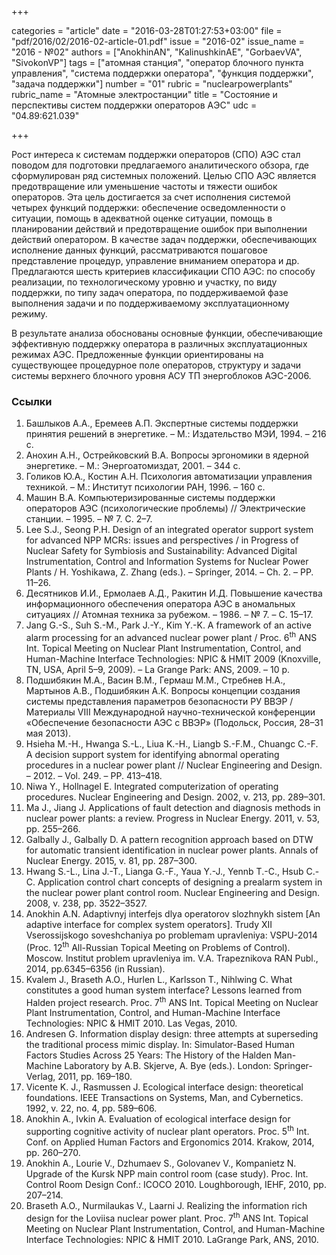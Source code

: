 +++

categories = "article"
date = "2016-03-28T01:27:53+03:00"
file = "pdf/2016/02/2016-02-article-01.pdf"
issue = "2016-02"
issue_name = "2016 - №02"
authors = ["AnokhinAN", "KalinushkinAE", "GorbaevVA", "SivokonVP"]
tags = ["атомная станция", "оператор блочного пункта управления", "система поддержки оператора", "функция поддержки", "задача поддержки"]
number = "01"
rubric = "nuclearpowerplants"
rubric_name = "Aтомные электростанции"
title = "Cостояние и перспективы систем поддержки операторов AЭС"
udc = "04.89:621.039"

+++

Рост интереса к системам поддержки операторов (СПО) АЭС стал поводом для подготовки предлагаемого аналитического обзора, где сформулирован ряд системных положений. 
Целью СПО АЭС является предотвращение или уменьшение частоты и тяжести ошибок операторов. 
Эта цель достигается за счет исполнения системой четырех функций поддержки: обеспечение осведомленности о ситуации, помощь в адекватной оценке ситуации, помощь в планировании действий и предотвращение ошибок при выполнении действий оператором. 
В качестве задач поддержки, обеспечивающих исполнение данных функций, рассматриваются пошаговое представление процедур, управление вниманием оператора и др. Предлагаются шесть критериев классификации СПО АЭС: по способу реализации, по технологическому уровню и участку, по виду поддержки, по типу задач оператора, по поддерживаемой фазе выполнения задачи и по поддерживаемому эксплуатационному режиму.

В результате анализа обоснованы основные функции, обеспечивающие эффективную поддержку оператора в различных эксплуатационных режимах АЭС. 
Предложенные функции ориентированы на существующее процедурное поле операторов, структуру и задачи системы верхнего блочного уровня АСУ ТП энергоблоков АЭС-2006.

### Ссылки

1. Башлыков А.А., Еремеев А.П. Экспертные системы поддержки принятия решений в энергетике. – М.: Издательство МЭИ, 1994. – 216 c.
2. Анохин А.Н., Острейковский В.А. Вопросы эргономики в ядерной энергетике. – М.: Энергоатомиздат, 2001. – 344 с.
3. Голиков Ю.А., Костин А.Н. Психология автоматизации управления техникой. – М.: Институт психологии РАН, 1996. – 160 с.
4. Машин В.А. Компьютеризированные системы поддержки операторов АЭС (психологические проблемы) // Электрические станции. – 1995. – № 7. С. 2–7.
5. Lee S.J., Seong P.H. Design of an integrated operator support system for advanced NPP MCRs: issues and perspectives / in Progress of Nuclear Safety for Symbiosis and Sustainability: Advanced Digital Instrumentation, Control and Information Systems for Nuclear Power Plants / H. Yoshikawa, Z. Zhang (eds.). – Springer, 2014. – Ch. 2. – PP. 11–26.
6. Десятников И.И., Ермолаев А.Д., Ракитин И.Д. Повышение качества информационного обеспечения оператора АЭС в аномальных ситуациях // Атомная техника за рубежом. – 1986. – № 7. – С. 15–17.
7. Jang G.-S., Suh S.-M., Park J.-Y., Kim Y.-K. A framework of an active alarm processing for an advanced nuclear power plant / Proc. 6<sup>th</sup> ANS Int. Topical Meeting on Nuclear Plant Instrumentation, Control, and Human-Machine Interface Technologies: NPIC & HMIT 2009 (Knoxville, TN, USA, April 5–9, 2009). – La Grange Park: ANS, 2009. – 10 p.
8. Подшибякин М.А., Васин В.М., Гермаш М.М., Стребнев Н.А., Мартынов А.В., Подшибякин А.К. Вопросы концепции создания системы представления параметров безопасности РУ ВВЭР / Материалы VIII Международной научно-технической конференции «Обеспечение безопасности АЭС с ВВЭР» (Подольск, Россия, 28–31 мая 2013).
9. Hsieha M.-H., Hwanga S.-L., Liua K.-H., Liangb S.-F.M., Chuangc C.-F. A decision support system for identifying abnormal operating procedures in a nuclear power plant // Nuclear Engineering and Design. – 2012. – Vol. 249. – PP. 413–418.
10. Niwa Y., Hollnagel E. Integrated computerization of operating procedures. Nuclear Engineering and Design. 2002, v. 213, pp. 289–301.
11. Ma J., Jiang J. Applications of fault detection and diagnosis methods in nuclear power plants: a review. Progress in Nuclear Energy. 2011, v. 53, pp. 255–266.
12. Galbally J., Galbally D. A pattern recognition approach based on DTW for automatic transient identification in nuclear power plants. Annals of Nuclear Energy. 2015, v. 81, pp. 287–300.
13. Hwang S.-L., Lina J.-T., Lianga G.-F., Yaua Y.-J., Yennb T.-C., Hsub C.-C. Application control chart concepts of designing a prealarm system in the nuclear power plant control room. Nuclear Engineering and Design. 2008, v. 238, pp. 3522–3527.
14. Anokhin A.N. Adaptivnyj interfejs dlya operatorov slozhnykh sistem [An adaptive interface for complex system operators]. Trudy XII Vserossijskogo soveshchaniya po problemam upravleniya: VSPU-2014 (Proc. 12<sup>th</sup> All-Russian Topical Meeting on Problems of Control). Moscow. Institut problem upravleniya im. V.A. Trapeznikova RAN Publ., 2014, pp.6345–6356 (in Russian).
15. Kvalem J., Braseth A.O., Hurlen L., Karlsson T., Nihlwing C. What constitutes a good human system interface? Lessons learned from Halden project research. Proc. 7<sup>th</sup> ANS Int. Topical Meeting on Nuclear Plant Instrumentation, Control, and Human-Machine Interface Technologies: NPIC & HMIT 2010. Las Vegas, 2010.
16. Andresen G. Information display design: three attempts at superseding the traditional process mimic display. In: Simulator-Based Human Factors Studies Across 25 Years: The History of the Halden Man-Machine Laboratory by A.B. Skjerve, A. Bye (eds.). London: Springer-Verlag, 2011, pp. 169–180.
17. Vicente K. J., Rasmussen J. Ecological interface design: theoretical foundations. IEEE Transactions on Systems, Man, and Cybernetics. 1992, v. 22, no. 4, pp. 589–606.
18. Anokhin A., Ivkin A. Evaluation of ecological interface design for supporting cognitive activity of nuclear plant operators. Proc. 5<sup>th</sup> Int. Conf. on Applied Human Factors and Ergonomics 2014. Krakow, 2014, pp. 260–270.
19. Anokhin A., Lourie V., Dzhumaev S., Golovanev V., Kompanietz N. Upgrade of the Kursk NPP main control room (case study). Proc. Int. Control Room Design Conf.: ICOCO 2010. Loughborough, IEHF, 2010, pp. 207–214.
20. Braseth A.O., Nurmilaukas V., Laarni J. Realizing the information rich design for the Loviisa nuclear power plant. Proc. 7<sup>th</sup> ANS Int. Topical Meeting on Nuclear Plant Instrumentation, Control, and Human-Machine Interface Technologies: NPIC & HMIT 2010. LaGrange Park, ANS, 2010.